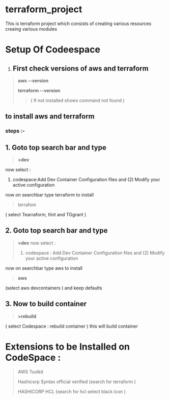 # terraform_project
This is terraform project which consists of creating various resources creaing various modules 


# Setup Of Codeespace 
1. ## First check versions of aws and terraform
> **aws --version**
> 
> **terraform --version**
> 
> > ( If not installed shows command not found )

## to install aws and terraform
### steps :-  
## 1. Goto top search bar and type
> **>dev**
> >
now select :   
1) codespace:Add Dev Container Configuration files and (2) Modify your active configuration
 
now on searchbar type terraform to install
>  terrafom
> 
( select Tearraform, tlint and TGgrant )


## 2. Goto top search bar and type
> **>dev**
> now select :
> 1) codespace : Add Dev Container Configuration files and (2) Modify your active configuration

now on searchbar type aws to install  

> **aws**
> 
(select aws devcontainers ) and keep defaults
## 3. Now to build container
>  **>rebuild**
>  >
( select Codespace : rebuild container ) this will build container

# Extensions to be Installed on CodeSpace :
> AWS Toolkit
> 
> Hashicorp Syntax official verified (search for terraform )
> 
> HASHICORP HCL (search for hcl select black icon )

